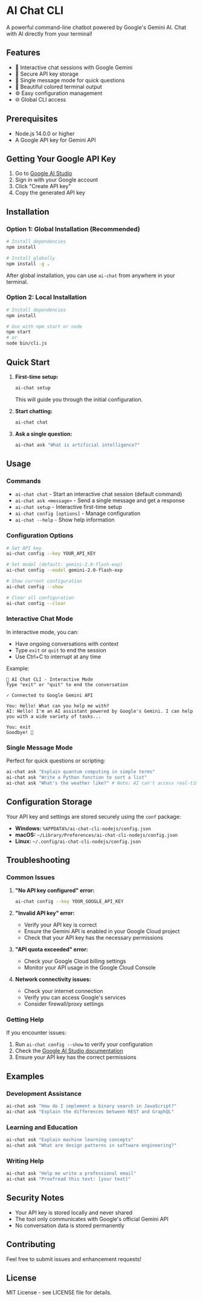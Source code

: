 # AI Chat CLI

A powerful command-line chatbot powered by Google's Gemini AI. Chat with AI directly from your terminal!

## Features

- 🤖 Interactive chat sessions with Google Gemini
- 🔐 Secure API key storage
- 💬 Single message mode for quick questions
- 🎨 Beautiful colored terminal output
- ⚙️ Easy configuration management
- 🌐 Global CLI access

## Prerequisites

- Node.js 14.0.0 or higher
- A Google API key for Gemini API

## Getting Your Google API Key

1. Go to [Google AI Studio](https://makersuite.google.com/app/apikey)
2. Sign in with your Google account
3. Click "Create API key"
4. Copy the generated API key

## Installation

### Option 1: Global Installation (Recommended)

```bash
# Install dependencies
npm install

# Install globally
npm install -g .
```

After global installation, you can use `ai-chat` from anywhere in your terminal.

### Option 2: Local Installation

```bash
# Install dependencies
npm install

# Use with npm start or node
npm start
# or
node bin/cli.js
```

## Quick Start

1. **First-time setup:**
   ```bash
   ai-chat setup
   ```
   This will guide you through the initial configuration.

2. **Start chatting:**
   ```bash
   ai-chat chat
   ```

3. **Ask a single question:**
   ```bash
   ai-chat ask "What is artificial intelligence?"
   ```

## Usage

### Commands

- `ai-chat chat` - Start an interactive chat session (default command)
- `ai-chat ask <message>` - Send a single message and get a response
- `ai-chat setup` - Interactive first-time setup
- `ai-chat config [options]` - Manage configuration
- `ai-chat --help` - Show help information

### Configuration Options

```bash
# Set API key
ai-chat config --key YOUR_API_KEY

# Set model (default: gemini-2.0-flash-exp)
ai-chat config --model gemini-2.0-flash-exp

# Show current configuration
ai-chat config --show

# Clear all configuration
ai-chat config --clear
```

### Interactive Chat Mode

In interactive mode, you can:
- Have ongoing conversations with context
- Type `exit` or `quit` to end the session
- Use Ctrl+C to interrupt at any time

Example:
```
🤖 AI Chat CLI - Interactive Mode
Type "exit" or "quit" to end the conversation

✓ Connected to Google Gemini API

You: Hello! What can you help me with?
AI: Hello! I'm an AI assistant powered by Google's Gemini. I can help you with a wide variety of tasks...

You: exit
Goodbye! 👋
```

### Single Message Mode

Perfect for quick questions or scripting:

```bash
ai-chat ask "Explain quantum computing in simple terms"
ai-chat ask "Write a Python function to sort a list"
ai-chat ask "What's the weather like?" # Note: AI can't access real-time data
```

## Configuration Storage

Your API key and settings are stored securely using the `conf` package:
- **Windows:** `%APPDATA%/ai-chat-cli-nodejs/config.json`
- **macOS:** `~/Library/Preferences/ai-chat-cli-nodejs/config.json`
- **Linux:** `~/.config/ai-chat-cli-nodejs/config.json`

## Troubleshooting

### Common Issues

1. **"No API key configured" error:**
   ```bash
   ai-chat config --key YOUR_GOOGLE_API_KEY
   ```

2. **"Invalid API key" error:**
   - Verify your API key is correct
   - Ensure the Gemini API is enabled in your Google Cloud project
   - Check that your API key has the necessary permissions

3. **"API quota exceeded" error:**
   - Check your Google Cloud billing settings
   - Monitor your API usage in the Google Cloud Console

4. **Network connectivity issues:**
   - Check your internet connection
   - Verify you can access Google's services
   - Consider firewall/proxy settings

### Getting Help

If you encounter issues:
1. Run `ai-chat config --show` to verify your configuration
2. Check the [Google AI Studio documentation](https://ai.google.dev/docs)
3. Ensure your API key has the correct permissions

## Examples

### Development Assistance
```bash
ai-chat ask "How do I implement a binary search in JavaScript?"
ai-chat ask "Explain the differences between REST and GraphQL"
```

### Learning and Education
```bash
ai-chat ask "Explain machine learning concepts"
ai-chat ask "What are design patterns in software engineering?"
```

### Writing Help
```bash
ai-chat ask "Help me write a professional email"
ai-chat ask "Proofread this text: [your text]"
```

## Security Notes

- Your API key is stored locally and never shared
- The tool only communicates with Google's official Gemini API
- No conversation data is stored permanently

## Contributing

Feel free to submit issues and enhancement requests!

## License

MIT License - see LICENSE file for details.
